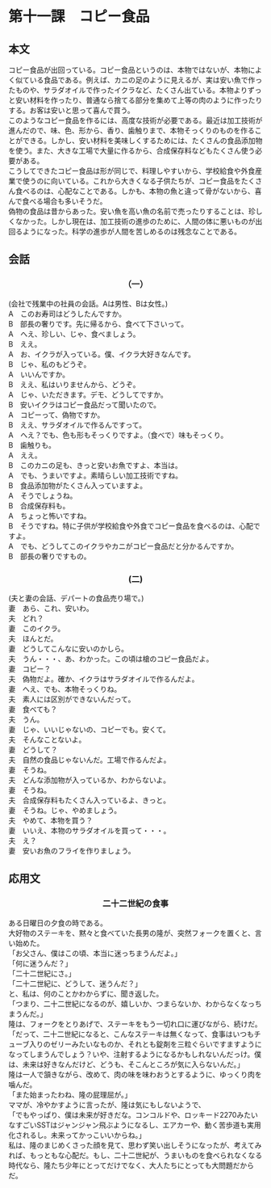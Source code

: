 # 第十一課　コピー食品
## 本文
コピー食品が出回っている。コピー食品というのは、本物ではないが、本物によく似ている食品である。例えば、カニの足のように見えるが、実は安い魚で作ったものや、サラダオイルで作ったイクラなど、たくさん出ている。本物よりずっと安い材料を作ったり、普通なら捨てる部分を集めて上等の肉のように作ったりする。お客は安いと思って喜んで買う。  
このようなコピー食品を作るには、高度な技術が必要である。最近は加工技術が進んだので、味、色、形から、香り、歯触りまで、本物そっくりのものを作ることができる。しかし、安い材料を美味しくするためには、たくさんの食品添加物を使う。また、大きな工場で大量に作るから、合成保存料などもたくさん使う必要がある。  
こうしてできたコピー食品は形が同じで、料理しやすいから、学校給食や外食産業で使うのに向いている。これから大きくなる子供たちが、コピー食品をたくさん食べるのは、心配なことである。しかも、本物の魚と違って骨がないから、喜んで食べる場合も多いそうだ。  
偽物の食品は昔からあった。安い魚を高い魚の名前で売ったりすることは、珍しくなかった。しかし現在は、加工技術の進歩のために、人間の体に悪いものが出回るようになった。科学の進歩が人間を苦しめるのは残念なことである。  
## 会話
### <center>（一）</center>  
(会社で残業中の社員の会話。Aは男性、Bは女性。)  
A　このお寿司はどうしたんですか。  
B　部長の奢りです。先に帰るから、食べて下さいって。  
A　へえ、珍しい、じゃ、食べましょう。  
B　ええ。  
A　お、イクラが入っている。僕、イクラ大好きなんです。  
B　じゃ、私のもどうぞ。  
A　いいんですか。  
B　ええ、私はいりませんから、どうぞ。  
A　じゃ、いただきます。デモ、どうしてですか。  
B　安いイクラはコピー食品だって聞いたので。  
A　コピーって、偽物ですか。  
B　ええ、サラダオイルで作るんですって。  
A　へえ？でも、色も形もそっくりですよ。（食べで）味もそっくり。  
B　歯触りも。  
A　ええ。  
B　このカニの足も、きっと安いお魚ですよ、本当は。  
A　でも、うまいですよ。素晴らしい加工技術ですね。  
B　食品添加物がたくさん入っていますよ。  
A　そうでしょうね。  
B　合成保存料も。  
A　ちょっと怖いですね。  
B　そうですね。特に子供が学校給食や外食でコピー食品を食べるのは、心配ですよ。  
A　でも、どうしてこのイクラやカニがコピー食品だと分かるんですか。  
B　部長の奢りですもの。  
### <center>(二)</center>
(夫と妻の会話、デパートの食品売り場で。)  
妻　あら、これ、安いわ。  
夫　どれ？  
妻　このイクラ。  
夫　ほんとだ。  
妻　どうしてこんなに安いのかしら。  
夫　うん・・・、あ、わかった。この頃は槍のコピー食品だよ。  
妻　コピー？  
夫　偽物だよ。確か、イクラはサラダオイルで作るんだよ。  
妻　へえ、でも、本物そっくりね。  
夫　素人には区別ができないんだって。  
妻　食べても？  
夫　うん。  
妻　じゃ、いいじゃないの、コピーでも。安くて。  
夫　そんなことないよ。  
妻　どうして？  
夫　自然の食品じゃないんだ。工場で作るんだよ。  
妻　そうね。  
夫　どんな添加物が入っているか、わからないよ。  
妻　そうね。  
夫　合成保存料もたくさん入っているよ、きっと。  
妻　そうね。じゃ、やめましょう。  
夫　やめて、本物を買う？  
妻　いいえ、本物のサラダオイルを買って・・・。   
夫　え？  
妻　安いお魚のフライを作りましょう。  
## 応用文
### <center>二十二世紀の食事</center>
ある日曜日の夕食の時である。  
大好物のステーキを、黙々と食べていた長男の隆が、突然フォークを置くと、言い始めた。  
「お父さん、僕はこの頃、本当に迷っちまうんだよ。」  
「何に迷うんだ？」  
「二十二世紀にさ。」  
「二十二世紀に、どうして、迷うんだ？」  
と、私は、何のことかわからずに、聞き返した。  
「つまり、二十二世紀になるのが、嬉しいか、つまらないか、わからなくなっちまうんだ。」  
隆は、フォークをとりあげで、ステーキをもう一切れ口に運びながら、続けだ。  
「だって、二十二世紀になると、こんなステーキは無くなって、食事はいつもチューブ入りのゼリーみたいなものか、それとも錠剤を三粒ぐらいですますようになってしまうんでしょう？いや、注射するようになるかもしれないんだっけ。僕は、未来は好きなんだけど、どうも、そこんところが気に入らないんだ。」  
隆は一人で頷きながら、改めて、肉の味を味わおうとするように、ゆっくり肉を噛んだ。  
「また始まったわね、隆の屁理屈が。」  
ママが、冷やかすように言ったが、隆は気にもしないようで、  
「でもやっぱり、僕は未来が好きだな。コンコルドや、ロッキード2270みたいなすごいSSTはジャンジャン飛ぶようになるし、エアカーや、動く苦歩道も実用化されるし。未来ってかっこいいからね。」  
私は、隆のまじめくさった顔を見て、思わず笑い出しそうになったが、考えてみれば、もっともな心配だ。もし、二十二世紀が、うまいものを食べられなくなる時代なら、隆たち少年にとってだけでなく、大人たちにとっても大問題だからだ。  


